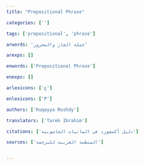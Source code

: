 ```yaml
---
title: "Prepositional Phrase"

categories: ['']

tags: ['prepositional', 'phrase']

arwords: 'جملة الجار والمجرور'

arexps: []

enwords: ['Prepositional Phrase']

enexps: []

arlexicons: ['ج']

enlexicons: ['P']

authors: ['Ruqayya Roshdy']

translators: ['Tarek Ibrahim']

citations: ['دليل أكسفورد في السانيات الحاسوبية']

sources: ['المنظمة العربية للترجمة']


---
```

